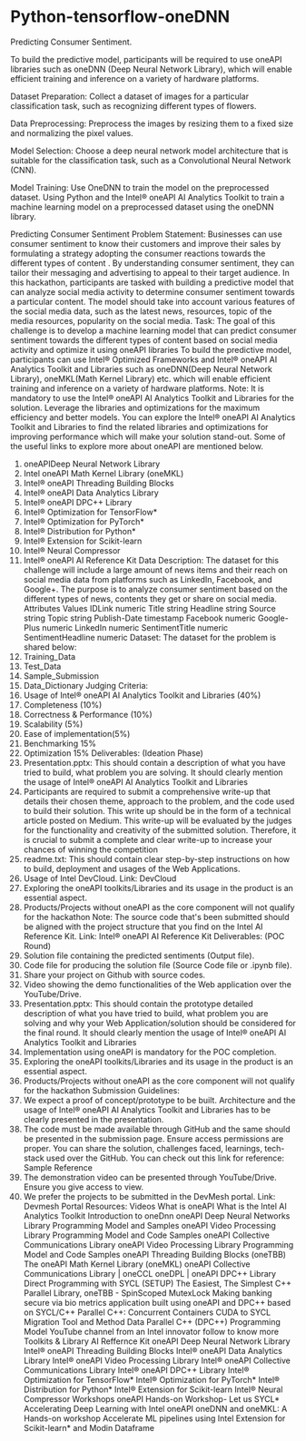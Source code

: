 # Python-tensorflow-oneDNN

Predicting Consumer Sentiment.

To build the predictive model, participants will be required to use oneAPI libraries such as oneDNN (Deep Neural Network Library), which will enable efficient training and inference on a variety of hardware platforms.

Dataset Preparation: Collect a dataset of images for a particular classification task, such as recognizing different types of flowers.

Data Preprocessing: Preprocess the images by resizing them to a fixed size and normalizing the pixel values.

Model Selection: Choose a deep neural network model architecture that is suitable for the classification task, such as a Convolutional Neural Network (CNN).

Model Training: Use OneDNN to train the model on the preprocessed dataset. Using Python and the Intel® oneAPI AI Analytics Toolkit to train a machine learning model on a preprocessed dataset using the oneDNN library.

Predicting Consumer Sentiment
Problem Statement:
Businesses can use consumer sentiment to know their customers and improve their sales by
formulating a strategy adopting the consumer reactions towards the different types of content .
By understanding consumer sentiment, they can tailor their messaging and advertising to
appeal to their target audience.
In this hackathon, participants are tasked with building a predictive model that can analyze
social media activity to determine consumer sentiment towards a particular content. The model
should take into account various features of the social media data, such as the latest news,
resources, topic of the media resources, popularity on the social media.
Task:
The goal of this challenge is to develop a machine learning model that can predict consumer
sentiment towards the different types of content based on social media activity and optimize it
using oneAPI libraries
To build the predictive model, participants can use Intel® Optimized Frameworks and Intel®
oneAPI AI Analytics Toolkit and Libraries such as oneDNN(Deep Neural Network Library),
oneMKL(Math Kernel Library) etc. which will enable efficient training and inference on a variety
of hardware platforms.
Note: It is mandatory to use the Intel® oneAPI AI Analytics Toolkit and Libraries for the solution.
Leverage the libraries and optimizations for the maximum efficiency and better models.
You can explore the Intel® oneAPI AI Analytics Toolkit and Libraries to find the related libraries
and optimizations for improving performance which will make your solution stand-out. Some of
the useful links to explore more about oneAPI are mentioned below.
1. oneAPIDeep Neural Network Library
2. Intel oneAPI Math Kernel Library (oneMKL)
3. Intel® oneAPI Threading Building Blocks
4. Intel® oneAPI Data Analytics Library
5. Intel® oneAPI DPC++ Library
6. Intel® Optimization for TensorFlow*
7. Intel® Optimization for PyTorch*
8. Intel® Distribution for Python*
9. Intel® Extension for Scikit-learn
10. Intel® Neural Compressor
11. Intel® oneAPI AI Reference Kit
Data Description:
The dataset for this challenge will include a large amount of news items and their reach on
social media data from platforms such as LinkedIn, Facebook, and Google+. The purpose is to
analyze consumer sentiment based on the different types of news, contents they get or share on
social media.
Attributes Values
IDLink numeric
Title string
Headline string
Source string
Topic string
Publish-Date timestamp
Facebook numeric
Google-Plus numeric
LinkedIn numeric
SentimentTitle numeric
SentimentHeadline numeric
Dataset:
The dataset for the problem is shared below:
1. Training_Data
2. Test_Data
3. Sample_Submission
4. Data_Dictionary
Judging Criteria:
1. Usage of Intel® oneAPI AI Analytics Toolkit and Libraries (40%)
2. Completeness (10%)
3. Correctness & Performance (10%)
4. Scalability (5%)
5. Ease of implementation(5%)
6. Benchmarking 15%
7. Optimization 15%
Deliverables: (Ideation Phase)
1. Presentation.pptx: This should contain a description of what you have tried to build, what
problem you are solving. It should clearly mention the usage of Intel® oneAPI AI
Analytics Toolkit and Libraries
2. Participants are required to submit a comprehensive write-up that details their chosen
theme, approach to the problem, and the code used to build their solution. This write up
should be in the form of a technical article posted on Medium. This write-up will be evaluated
by the judges for the functionality and creativity of the submitted solution. Therefore, it is
crucial to submit a complete and clear write-up to increase your chances of winning the
competition
3. readme.txt: This should contain clear step-by-step instructions on how to build,
deployment and usages of the Web Applications.
4. Usage of Intel DevCloud. Link: DevCloud
5. Exploring the oneAPI toolkits/Libraries and its usage in the product is an essential aspect.
6. Products/Projects without oneAPI as the core component will not qualify for the hackathon
Note: The source code that's been submitted should be aligned with the project structure that
you find on the Intel AI Reference Kit. Link: Intel® oneAPI AI Reference Kit
Deliverables: (POC Round)
1. Solution file containing the predicted sentiments (Output file).
2. Code file for producing the solution file (Source Code file or .ipynb file).
3. Share your project on Github with source codes.
4. Video showing the demo functionalities of the Web application over the YouTube/Drive.
5. Presentation.pptx: This should contain the prototype detailed description of what you
have tried to build, what problem you are solving and why your Web Application/solution
should be considered for the final round. It should clearly mention the usage of Intel®
oneAPI AI Analytics Toolkit and Libraries
6. Implementation using oneAPI is mandatory for the POC completion.
7. Exploring the oneAPI toolkits/Libraries and its usage in the product is an essential aspect.
8. Products/Projects without oneAPI as the core component will not qualify for the hackathon
Submission Guidelines:
1. We expect a proof of concept/prototype to be built. Architecture and the usage of Intel®
oneAPI AI Analytics Toolkit and Libraries has to be clearly presented in the presentation.
2. The code must be made available through GitHub and the same should be presented in
the submission page. Ensure access permissions are proper. You can share the
solution, challenges faced, learnings, tech-stack used over the GitHub. You can check
out this link for reference: Sample Reference
3. The demonstration video can be presented through YouTube/Drive. Ensure you give
access to view.
4. We prefer the projects to be submitted in the DevMesh portal.
Link: Devmesh Portal
Resources:
Videos
What is oneAPI
What is the Intel AI Analytics Toolkit
Introduction to oneDnn
oneAPI Deep Neural Networks Library Programming Model and Samples
oneAPI Video Processing Library Programming Model and Code Samples
oneAPI Collective Communications Library
oneAPI Video Processing Library Programming Model and Code Samples
oneAPI Threading Building Blocks (oneTBB)
The oneAPI Math Kernel Library (oneMKL)
oneAPI Collective Communications Library | oneCCL
oneDPL | oneAPI DPC++ Library
Direct Programming with SYCL
(SETUP) The Easiest, The Simplest C++ Parallel Library, oneTBB - SpinScoped MutexLock
Making banking secure via bio metrics application built using oneAPI and DPC++ based on
SYCL/C++
Parallel C++: Concurrent Containers
CUDA to SYCL Migration Tool and Method
Data Parallel C++ (DPC++) Programming Model
YouTube channel from an Intel innovator follow to know more
Toolkits & Library
AI Reffernce Kit
oneAPI Deep Neural Network Library
Intel® oneAPI Threading Building Blocks
Intel® oneAPI Data Analytics Library
Intel® oneAPI Video Processing Library
Intel® oneAPI Collective Communications Library
Intel® oneAPI DPC++ Library
Intel® Optimization for TensorFlow*
Intel® Optimization for PyTorch*
Intel® Distribution for Python*
Intel® Extension for Scikit-learn
Intel® Neural Compressor
Workshops
oneAPI Hands-on Workshop- Let us SYCL*
Accelerating Deep Learning with Intel oneAPI oneDNN and oneMKL: A Hands-on workshop
Accelerate ML pipelines using Intel Extension for Scikit-learn* and Modin Dataframe
